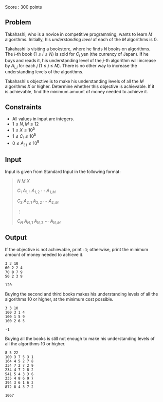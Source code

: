 Score : $300$ points

## Problem

Takahashi, who is a novice in competitive programming, wants to learn $M$ algorithms.
Initially, his *understanding level* of each of the $M$ algorithms is $0$.

Takahashi is visiting a bookstore, where he finds $N$ books on algorithms.
The $i$-th book ($1\leq i\leq N$) is sold for $C_i$ yen (the currency of Japan). If he buys and reads it, his understanding level of the $j$-th algorithm will increase by $A_{i,j}$ for each $j$ ($1\leq j\leq M$).
There is no other way to increase the understanding levels of the algorithms.

Takahashi's objective is to make his understanding levels of all the $M$ algorithms $X$ or higher. Determine whether this objective is achievable. If it is achievable, find the minimum amount of money needed to achieve it.

## Constraints

- All values in input are integers.
- $1\leq N, M\leq 12$
- $1\leq X\leq 10^5$
- $1\leq C_i \leq 10^5$
- $0\leq A_{i, j} \leq 10^5$

## Input

Input is given from Standard Input in the following format:

> $N$ $M$ $X$
> 
> $C_1$ $A_{1,1}$ $A_{1,2}$ $\cdots$ $A_{1,M}$
> 
> $C_2$ $A_{2,1}$ $A_{2,2}$ $\cdots$ $A_{2,M}$
> 
> $\vdots$
> 
> $C_N$ $A_{N,1}$ $A_{N,2}$ $\cdots$ $A_{N,M}$

## Output

If the objective is not achievable, print `-1`; otherwise, print the minimum amount of money needed to achieve it.

```input1
3 3 10
60 2 2 4
70 8 7 9
50 2 3 9
```

```output1
120
```

Buying the second and third books makes his understanding levels of all the algorithms $10$ or higher, at the minimum cost possible.

```input2
3 3 10
100 3 1 4
100 1 5 9
100 2 6 5
```

```output2
-1
```

Buying all the books is still not enough to make his understanding levels of all the algorithms $10$ or higher.

```input3
8 5 22
100 3 7 5 3 1
164 4 5 2 7 8
334 7 2 7 2 9
234 4 7 2 8 2
541 5 4 3 3 6
235 4 8 6 9 7
394 3 6 1 6 2
872 8 4 3 7 2
```

```output3
1067
```